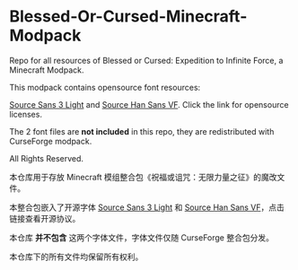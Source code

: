 # Blessed-Or-Cursed-Minecraft-Modpack
Repo for all resources of Blessed or Cursed: Expedition to Infinite Force, a Minecraft Modpack.

This modpack contains opensource font resources:

[Source Sans 3 Light](https://github.com/adobe-fonts/source-sans/blob/release/LICENSE.md) and [Source Han Sans VF](https://github.com/adobe-fonts/source-han-sans/blob/master/LICENSE.txt). Click the link for opensource licenses.

The 2 font files are **not included** in this repo, they are redistributed with CurseForge modpack.

All Rights Reserved.

本仓库用于存放 Minecraft 模组整合包《祝福或诅咒：无限力量之征》的魔改文件。

本整合包嵌入了开源字体 [Source Sans 3 Light](https://github.com/adobe-fonts/source-sans/blob/release/LICENSE.md) 和 [Source Han Sans VF](https://github.com/adobe-fonts/source-han-sans/blob/master/LICENSE.txt)，点击链接查看开源协议。

本仓库 **并不包含** 这两个字体文件，字体文件仅随 CurseForge 整合包分发。

本仓库下的所有文件均保留所有权利。
